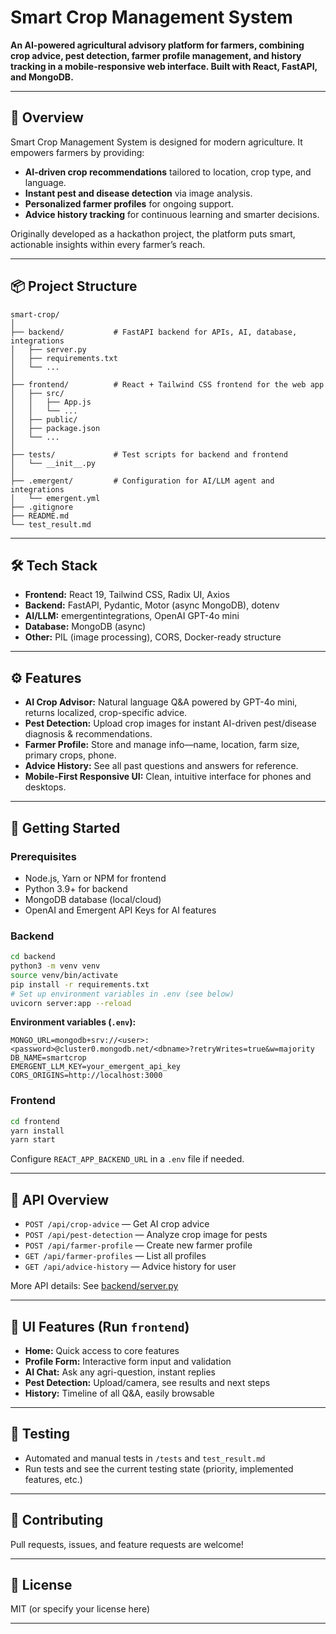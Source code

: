 

# Smart Crop Management System

**An AI-powered agricultural advisory platform for farmers, combining crop advice, pest detection, farmer profile management, and history tracking in a mobile-responsive web interface. Built with React, FastAPI, and MongoDB.**

***

## 🚀 Overview

Smart Crop Management System is designed for modern agriculture. It empowers farmers by providing:

- **AI-driven crop recommendations** tailored to location, crop type, and language.
- **Instant pest and disease detection** via image analysis.
- **Personalized farmer profiles** for ongoing support.
- **Advice history tracking** for continuous learning and smarter decisions.

Originally developed as a hackathon project, the platform puts smart, actionable insights within every farmer’s reach.

***

## 📦 Project Structure

```
smart-crop/
│
├── backend/           # FastAPI backend for APIs, AI, database, integrations
│   ├── server.py
│   ├── requirements.txt
│   └── ...
│
├── frontend/          # React + Tailwind CSS frontend for the web app
│   ├── src/
│   │   ├── App.js
│   │   └── ...
│   ├── public/
│   ├── package.json
│   └── ...
│
├── tests/             # Test scripts for backend and frontend
│   └── __init__.py
│
├── .emergent/         # Configuration for AI/LLM agent and integrations
│   └── emergent.yml
├── .gitignore
├── README.md
└── test_result.md
```

***

## 🛠 Tech Stack

- **Frontend:** React 19, Tailwind CSS, Radix UI, Axios
- **Backend:** FastAPI, Pydantic, Motor (async MongoDB), dotenv
- **AI/LLM:** emergentintegrations, OpenAI GPT-4o mini
- **Database:** MongoDB (async)
- **Other:** PIL (image processing), CORS, Docker-ready structure

***

## ⚙️ Features

- **AI Crop Advisor:** Natural language Q&A powered by GPT-4o mini, returns localized, crop-specific advice.
- **Pest Detection:** Upload crop images for instant AI-driven pest/disease diagnosis & recommendations.
- **Farmer Profile:** Store and manage info—name, location, farm size, primary crops, phone.
- **Advice History:** See all past questions and answers for reference.
- **Mobile-First Responsive UI:** Clean, intuitive interface for phones and desktops.

***

## 🚦 Getting Started

### Prerequisites

- Node.js, Yarn or NPM for frontend
- Python 3.9+ for backend
- MongoDB database (local/cloud)
- OpenAI and Emergent API Keys for AI features

### Backend

```bash
cd backend
python3 -m venv venv
source venv/bin/activate
pip install -r requirements.txt
# Set up environment variables in .env (see below)
uvicorn server:app --reload
```

**Environment variables (`.env`):**

```
MONGO_URL=mongodb+srv://<user>:<password>@cluster0.mongodb.net/<dbname>?retryWrites=true&w=majority
DB_NAME=smartcrop
EMERGENT_LLM_KEY=your_emergent_api_key
CORS_ORIGINS=http://localhost:3000
```

### Frontend

```bash
cd frontend
yarn install
yarn start
```

Configure `REACT_APP_BACKEND_URL` in a `.env` file if needed.

***

## 🧩 API Overview

- `POST /api/crop-advice` — Get AI crop advice
- `POST /api/pest-detection` — Analyze crop image for pests
- `POST /api/farmer-profile` — Create new farmer profile
- `GET /api/farmer-profiles` — List all profiles
- `GET /api/advice-history` — Advice history for user

More API details: See [backend/server.py](backend/server.py)

***

## 📱 UI Features (Run `frontend`)

- **Home:** Quick access to core features
- **Profile Form:** Interactive form input and validation
- **AI Chat:** Ask any agri-question, instant replies
- **Pest Detection:** Upload/camera, see results and next steps
- **History:** Timeline of all Q&A, easily browsable

***

## 🧪 Testing

- Automated and manual tests in `/tests` and `test_result.md`
- Run tests and see the current testing state (priority, implemented features, etc.)

***

## 📝 Contributing

Pull requests, issues, and feature requests are welcome!

***

## 📄 License

MIT (or specify your license here)

***
